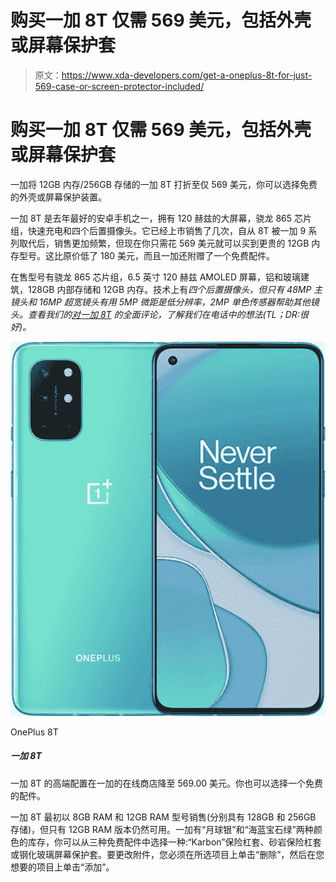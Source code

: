 # 购买一加 8T 仅需 569 美元，包括外壳或屏幕保护套

> 原文：<https://www.xda-developers.com/get-a-oneplus-8t-for-just-569-case-or-screen-protector-included/>

# 购买一加 8T 仅需 569 美元，包括外壳或屏幕保护套

一加将 12GB 内存/256GB 存储的一加 8T 打折至仅 569 美元，你可以选择免费的外壳或屏幕保护装置。

一加 8T 是去年最好的安卓手机之一，拥有 120 赫兹的大屏幕，骁龙 865 芯片组，快速充电和四个后置摄像头。它已经上市销售了几次，自从 8T 被一加 9 系列取代后，销售更加频繁，但现在你只需花 569 美元就可以买到更贵的 12GB 内存型号。这比原价低了 180 美元，而且一加还附赠了一个免费配件。

在售型号有骁龙 865 芯片组，6.5 英寸 120 赫兹 AMOLED 屏幕，铝和玻璃建筑，128GB 内部存储和 12GB 内存。技术上有*四个后置摄像头，但只有 48MP 主镜头和 16MP 超宽镜头有用 5MP 微距是低分辨率，2MP 单色传感器帮助其他镜头。查看我们的[对一加 8T](https://www.xda-developers.com/oneplus-8t-review/) 的全面评论，了解我们在电话中的想法(TL；DR:很好)。*

 <picture>![At $349, you're getting one of the best devices of 2020, with a Snapdragon 865 processor, up to 12 GB of RAM, and a 120Hz display. The new launches by OnePlus have only made it an even better deal now than ever.](img/327f508c2405bf8e5f7a26501069020d.png)</picture> 

OnePlus 8T

##### 一加 8T

一加 8T 的高端配置在一加的在线商店降至 569.00 美元。你也可以选择一个免费的配件。

一加 8T 最初以 8GB RAM 和 12GB RAM 型号销售(分别具有 128GB 和 256GB 存储)，但只有 12GB RAM 版本仍然可用。一加有“月球银”和“海蓝宝石绿”两种颜色的库存，你可以从三种免费配件中选择一种:“Karbon”保险杠套、砂岩保险杠套或钢化玻璃屏幕保护套。要更改附件，您必须在所选项目上单击“删除”，然后在您想要的项目上单击“添加”。